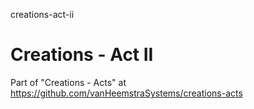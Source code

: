 creations-act-ii
# Creations - Act II

Part of "Creations - Acts" at https://github.com/vanHeemstraSystems/creations-acts
